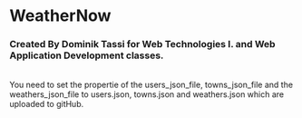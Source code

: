 # WeatherNow
<h3>Created By Dominik Tassi for Web Technologies I. and Web Application Development classes.</h3> <br>
You need to set the propertie of the users_json_file, towns_json_file and the weathers_json_file to users.json, towns.json and weathers.json which are uploaded to gitHub.
